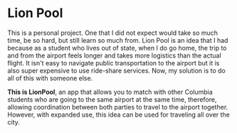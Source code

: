 # Lion Pool

This is a personal project. One that I did not expect would take so much time, be so hard, but still learn so much from. Lion Pool is an idea that I had because as a student who lives out of state, when I do go home, the trip to and from the airport feels longer and takes more logistics than the actual flight. It isn't easy to navigate public transportation to the airport but it is also super expensive to use ride-share services. Now, my solution is to do all of this with someone else. 

**This is LionPool**, an app that allows you to match with other Columbia students who are going to the same airport at the same time, therefore, allowing coordination between both parties to travel to the airport together. However, with expanded use, this idea can be used for traveling all over the city. 

